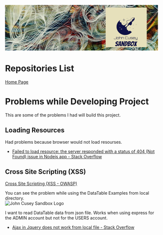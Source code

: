 <img src="https://github.com/johncuseysan/GettingStarted/blob/main/SanBanner.png" alt="John Cusey Sandbox Logo" height="150" width="1000">

# Repositories List

[Home Page](https://johncuseyhub.github.io/RepositoriesList/)

# Problems while Developing Project
This are some of the problems I had will build this project.

## Loading Resources     
Had problems because browser would not load resourses.       
* [Failed to load resource: the server responded with a status of 404 (Not Found) issue in Nodejs app - Stack Overflow](https://stackoverflow.com/questions/58981613/failed-to-load-resource-the-server-responded-with-a-status-of-404-not-found-i)

## Cross Site Scripting (XSS)   
[Cross Site Scripting (XSS - OWASP) ](https://owasp.org/www-community/attacks/xss/)    

You can see the problem while using the DataTable Examples from local directory.      
<img src="https://github.com/johncuseyhub/GettingStarted/blob/main/ProblemsImages/RepositoriesList/CrossSiteScripting.png" alt="John Cusey Sandbox Logo" height="300" width="500">


 I want to read DataTable data from json file. Works when using express for the ADMIN account but not for the USERS account.      
* [Ajax in Jquery does not work from local file  - Stack Overflow](https://stackoverflow.com/questions/17947971/ajax-in-jquery-does-not-work-from-local-file)
